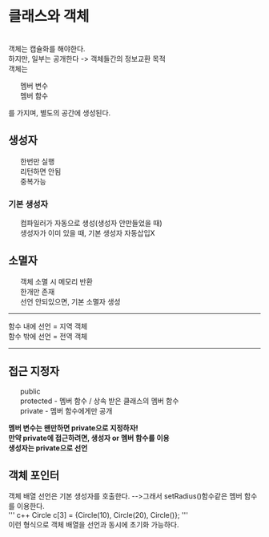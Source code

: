 <h1>클래스와 객체</h1>
<br>
객체는 캡슐화를 해야한다.
<br>
하지만, 일부는 공개한다 -> 객체들간의 정보교환 목적
<br>
객체는
<ul>
  멤버 변수<br>
  멤버 함수<br>
</ul>
를 가지며, 별도의 공간에 생성된다.<br>
<h2>생성자</h2>
<ul>한번만 실행
<br>리턴하면 안됨
<br>중복가능</ul>
<h3>기본 생성자</h3>
<ul>컴파일러가 자동으로 생성(생성자 안만들었을 때)
<br>생성자가 이미 있을 때, 기본 생성자 자동삽입X</ul>
<h2>소멸자</h2>
<ul>객체 소멸 시 메모리 반환
<br>한개만 존재
<br>선언 안되있으면, 기본 소멸자 생성</ul>
<hr>
함수 내에 선언 = 지역 객체<br>
함수 밖에 선언 = 전역 객체<br>
<hr>
<h2>접근 지정자</h2>
<ul>public
<br>protected - 멤버 함수 / 상속 받은 클래스의 멤버 함수
<br>private - 멤버 함수에게만 공개</ul>
<strong>멤버 변수는 왠만하면 private으로 지정하자!</strong><br>
<strong>만약 private에 접근하려면, 생성자 or 멤버 함수를 이용</strong><br>
<strong>생성자는 private으로 선언</strong><br>
<h2>객체 포인터</h2>
객체 배열 선언은 기본 생성자를 호출한다.
-->그래서 setRadius()함수같은 멤버 함수를 이용한다.<br>
''' c++
Circle c[3] = {Circle(10), Circle(20), Circle()};
'''
<br>
이런 형식으로 객체 배열을 선언과 동시에 초기화 가능하다.
